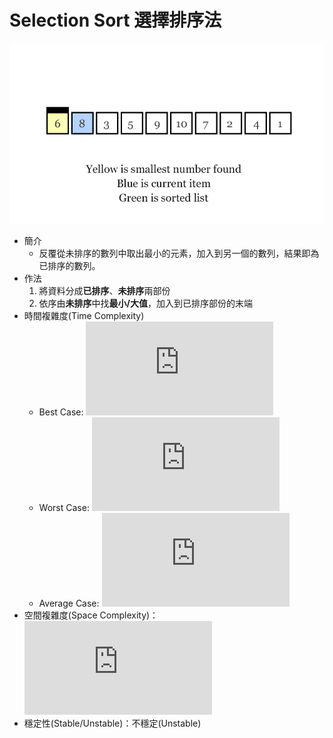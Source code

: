 # Selection Sort 選擇排序法

![](selection-sort.gif)

- 簡介
    - 反覆從未排序的數列中取出最小的元素，加入到另一個的數列，結果即為已排序的數列。
- 作法
    1. 將資料分成**已排序**、**未排序**兩部份
    2. 依序由**未排序**中找**最小/大值**，加入到已排序部份的末端
- 時間複雜度(Time Complexity)
    - Best Case: ![](https://latex.codecogs.com/gif.latex?O%5Cleft%28%20n%5E%7B2%7D%5Cright%29)
    - Worst Case: ![](https://latex.codecogs.com/gif.latex?O%5Cleft%28%20n%5E%7B2%7D%5Cright%29)
    - Average Case: ![](https://latex.codecogs.com/gif.latex?O%5Cleft%28%20n%5E%7B2%7D%5Cright%29)
- 空間複雜度(Space Complexity)：![](https://latex.codecogs.com/gif.latex?%5Ctheta%20%5Cleft%28%201%5Cright%29)
- 穩定性(Stable/Unstable)：不穩定(Unstable)
